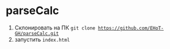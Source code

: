 # parseCalc

1. Склонировать на ПК <code>git clone https://github.com/EHoT-GH/parseCalc.git</code>
2. запустить <code>index.html</code>

